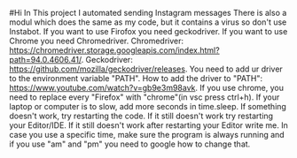 #Hi
In This project I automated sending Instagram messages
There is also a modul which does the same as my code, but it contains a virus so don't use Instabot.
If you want to use Firofox you need geckodriver. If you want to use Chrome you need Chromedriver.
Chromedriver: https://chromedriver.storage.googleapis.com/index.html?path=94.0.4606.41/.
Geckodriver:  https://github.com/mozilla/geckodriver/releases.
You need to add ur driver to the environment variable "PATH".
How to add the driver to "PATH": https://www.youtube.com/watch?v=gb9e3m98avk.
If you use chrome, you need to replace every "Firefox" with "chrome"(in vsc press ctrl+h).
If your laptop or computer is to slow, add more seconds in time.sleep.
If something doesn't work, try restarting the code. If it still doesn't work try restarting your Editor/IDE.
If it still doesn't work after restarting your Editor write me.
In case you use a specific time, make sure the program is always running and if you use "am" and "pm" you need to google how to change that.
